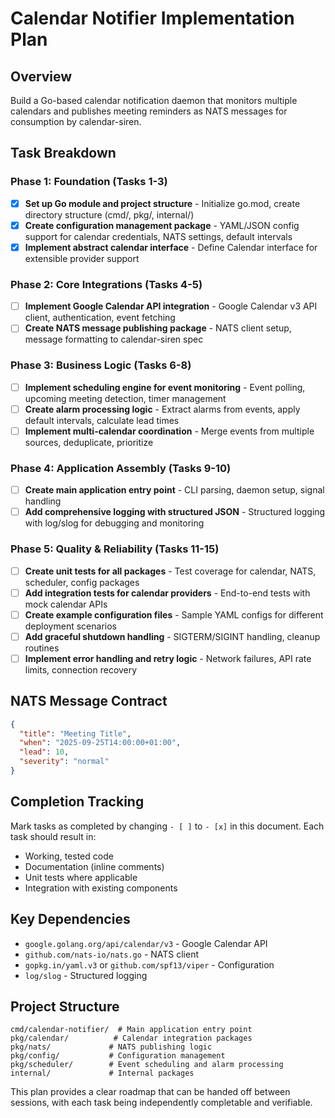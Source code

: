 # Calendar Notifier Implementation Plan

## Overview
Build a Go-based calendar notification daemon that monitors multiple calendars and publishes meeting reminders as NATS messages for consumption by calendar-siren.

## Task Breakdown

### Phase 1: Foundation (Tasks 1-3)
- [x] **Set up Go module and project structure** - Initialize go.mod, create directory structure (cmd/, pkg/, internal/)
- [x] **Create configuration management package** - YAML/JSON config support for calendar credentials, NATS settings, default intervals
- [x] **Implement abstract calendar interface** - Define Calendar interface for extensible provider support

### Phase 2: Core Integrations (Tasks 4-5)
- [ ] **Implement Google Calendar API integration** - Google Calendar v3 API client, authentication, event fetching
- [ ] **Create NATS message publishing package** - NATS client setup, message formatting to calendar-siren spec

### Phase 3: Business Logic (Tasks 6-8)
- [ ] **Implement scheduling engine for event monitoring** - Event polling, upcoming meeting detection, timer management
- [ ] **Create alarm processing logic** - Extract alarms from events, apply default intervals, calculate lead times
- [ ] **Implement multi-calendar coordination** - Merge events from multiple sources, deduplicate, prioritize

### Phase 4: Application Assembly (Tasks 9-10)
- [ ] **Create main application entry point** - CLI parsing, daemon setup, signal handling
- [ ] **Add comprehensive logging with structured JSON** - Structured logging with log/slog for debugging and monitoring

### Phase 5: Quality & Reliability (Tasks 11-15)
- [ ] **Create unit tests for all packages** - Test coverage for calendar, NATS, scheduler, config packages
- [ ] **Add integration tests for calendar providers** - End-to-end tests with mock calendar APIs
- [ ] **Create example configuration files** - Sample YAML configs for different deployment scenarios
- [ ] **Add graceful shutdown handling** - SIGTERM/SIGINT handling, cleanup routines
- [ ] **Implement error handling and retry logic** - Network failures, API rate limits, connection recovery

## NATS Message Contract
```json
{
  "title": "Meeting Title",
  "when": "2025-09-25T14:00:00+01:00",
  "lead": 10,
  "severity": "normal"
}
```

## Completion Tracking
Mark tasks as completed by changing `- [ ]` to `- [x]` in this document. Each task should result in:
- Working, tested code
- Documentation (inline comments)
- Unit tests where applicable
- Integration with existing components

## Key Dependencies
- `google.golang.org/api/calendar/v3` - Google Calendar API
- `github.com/nats-io/nats.go` - NATS client
- `gopkg.in/yaml.v3` or `github.com/spf13/viper` - Configuration
- `log/slog` - Structured logging

## Project Structure
```
cmd/calendar-notifier/  # Main application entry point
pkg/calendar/          # Calendar integration packages
pkg/nats/             # NATS publishing logic
pkg/config/           # Configuration management
pkg/scheduler/        # Event scheduling and alarm processing
internal/             # Internal packages
```

This plan provides a clear roadmap that can be handed off between sessions, with each task being independently completable and verifiable.